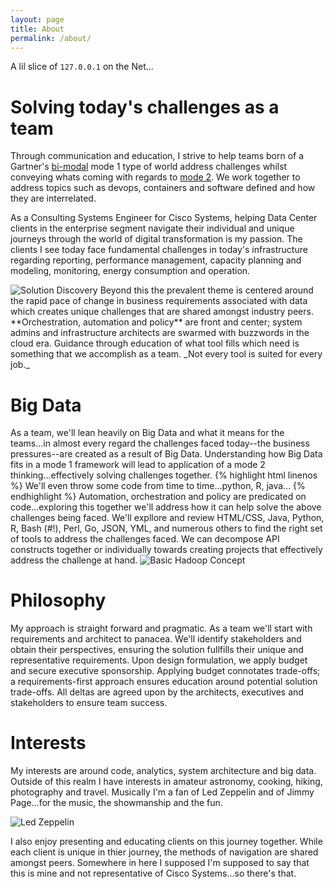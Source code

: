 ```yaml
---
layout: page
title: About
permalink: /about/
---
```

A lil slice of `127.0.0.1` on the Net...

# Solving today's challenges as a team

Through communication and education, I strive to help teams born of a Gartner's [bi-modal](http://www.gartner.com/it-glossary/bimodal) mode 1 type of world address challenges whilst conveying whats coming with regards to [mode 2](https://en.wikipedia.org/wiki/Mode_2). We work together to address topics such as devops, containers and software defined and how they are interrelated. 

As a Consulting Systems Engineer for Cisco Systems, helping Data Center clients in the enterprise segment navigate their individual and unique journeys through the world of digital transformation is my passion. The clients I see today face fundamental challenges in today's infrastructure regarding reporting, performance management, capacity planning and modeling, monitoring, energy consumption and operation.

<img src="{{ site.baseurl }}/assets/images/dosayles_wb.png" alt="Solution Discovery"/>
Beyond this the prevalent theme is centered around the rapid pace of change in business requirements associated with data which creates unique challenges that are shared amongst industry peers. **Orchestration, automation and policy** are front and center; system admins and infrastructure architects are swarmed with buzzwords in the cloud era. Guidance through education of what tool fills which need is something that we accomplish as a team. _Not every tool is suited for every job._

# Big Data

As a team, we'll lean heavily on Big Data and what it means for the teams...in almost every regard the challenges faced today--the business pressures--are created as a result of Big Data. Understanding how Big Data fits in a mode 1 framework will lead to application of a mode 2 thinking...effectively solving challenges together.
  {% highlight html linenos %}
    We'll even throw some code from time to time...python, R, java...
  {% endhighlight %}
Automation, orchestration and policy are predicated on code...exploring this together we'll address how it can help solve the above challenges being faced. We'll expllore and review HTML/CSS, Java, Python, R, Bash (#!), Perl, Go, JSON, YML, and numerous others to find the right set of tools to address the challenges faced. We can decompose API constructs together or individually towards creating projects that effectively address the challenge at hand.
<img src="{{ site.baseurl }}/assets/images/hadoop_concept.png" alt="Basic Hadoop Concept"/>

# Philosophy

My approach is straight forward and pragmatic. As a team we'll start with requirements and architect to panacea. We'll identify stakeholders and obtain their perspectives, ensuring the solution fullfills their unique and representative requirements. Upon design formulation, we apply budget and secure executive sponsorship. Applying budget connotates trade-offs; a requirements-first approach ensures education around potential solution trade-offs. All deltas are agreed upon by the architects, executives and stakeholders to ensure team success. 

# Interests

My interests are around code, analytics, system architecture and big data. Outside of this realm I have interests in amateur astronomy, cooking, hiking, photography and travel. Musically I'm a fan of Led Zeppelin and of Jimmy Page...for the music, the showmanship and the fun.

<img src="{{ site.baseurl }}/assets/images/Live-Neal-Preston-at-Morrison-Hotel-Led-Zeppelin-Photo-by-Neal-Preston.jpg" alt="Led Zeppelin"/>

I also enjoy presenting and educating clients on this journey together. While each client is unique in thier journey, the methods of navigation are shared amongst peers. Somewhere in here I supposed I'm supposed to say that this is mine and not representative of Cisco Systems...so there's that.
